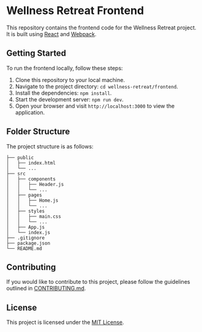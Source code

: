 # Wellness Retreat Frontend

This repository contains the frontend code for the Wellness Retreat project. It is built using [React](https://reactjs.org/) and [Webpack](https://webpack.js.org/).

## Getting Started

To run the frontend locally, follow these steps:

1. Clone this repository to your local machine.
2. Navigate to the project directory: `cd wellness-retreat/frontend`.
3. Install the dependencies: `npm install`.
4. Start the development server: `npm run dev`.
5. Open your browser and visit `http://localhost:3000` to view the application.

## Folder Structure

The project structure is as follows:

```
├── public
│   ├── index.html
│   └── ...
├── src
│   ├── components
│   │   ├── Header.js
│   │   └── ...
│   ├── pages
│   │   ├── Home.js
│   │   └── ...
│   ├── styles
│   │   ├── main.css
│   │   └── ...
│   ├── App.js
│   └── index.js
├── .gitignore
├── package.json
└── README.md
```

## Contributing

If you would like to contribute to this project, please follow the guidelines outlined in [CONTRIBUTING.md](./CONTRIBUTING.md).

## License

This project is licensed under the [MIT License](./LICENSE).

